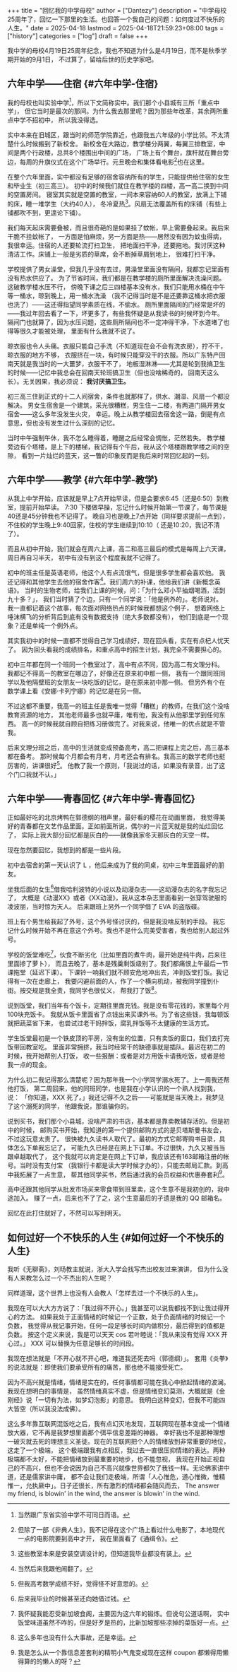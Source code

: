+++
title = "回忆我的中学母校"
author = ["Dantezy"]
description = "中学母校25周年了，回忆一下那里的生活。也回答一个我自己的问题：如何度过不快乐的人生。"
date = 2025-04-18
lastmod = 2025-04-18T21:59:23+08:00
tags = ["history"]
categories = ["log"]
draft = false
+++

我中学的母校4月19日25周年纪念，我也不知道为什么是4月19日，而不是秋季学期开始的9月1日，
不过算了，留给后世的历史学家吧。


## 六年中学——住宿 {#六年中学-住宿}

我的母校也叫实验中学[^fn:1]，所以下文简称实中。我们那个小县城有三所「重点中学」，
但它当时是最次的那间。为什么我去那里呢？因为那些年改革，其余两所重点中学不招初中，
所以我没得选。

实中本来在旧城区，跟当时的师范学院靠近，也跟我五六年级的小学比邻。不太清楚什么时候搬到了新校舍。
新校舍在大路边，教学楼分两翼，每翼三排教室，中间是两个行政楼，总共8个楼围出中间的广场，
广场上有个舞台，旗杆就在舞台旁边，每周的升旗仪式在这个广场举行。元旦晚会和集体看电影[^fn:2]也在这里。

在整个六年里面，实中都没有足够的宿舍容纳所有的学生，只能提供给住宿的女生和毕业生（初三高三）。
初中的时候我们就住在教学楼的四楼，高一高二换到中间的空置房间。
寝室其实就是空置的教室，一间本来容纳60人的教室，放满上下铺的床，睡一堆学生（大约40人），
冬冷夏热[^fn:3]。风扇无法覆盖所有的床铺（有些上铺都吹不到，更遑论下铺）。

我们每天起床需要叠被，而且很奇葩的是如果挂了蚊帐，早上需要叠起来。我后来干脆不挂蚊帐了，
一方面是怕麻烦，另一方面是热——居然没有因为蚊虫得病，我很幸运。住宿的人还要轮流打扫卫生，
把地面扫干净，还要拖地。我讨厌这种清洁工作。床铺上一般是劣质的草席，会不断掉草屑到地上，
很难打扫干净。

学校提供了男女澡堂，但我几乎没有去过，男澡堂里面没有隔间，我都忘记里面有没有热水供应了。
为了节省时间，我们都是在教学楼的厕所里面解决洗澡问题。这破教学楼水压不行，
傍晚下课之后三四楼基本没有水，我们只能用水桶在中午等一桶水，晾到晚上，用一桶水洗澡
（我不记得当时是不是还要靠这桶水把衣服也洗了）——这还得指望同学素质在线，不偷水。
厕所里面隔间的门经常是坏的——我过年回去看了一下，坏更多了，有些我怀疑是从我读书的时候坏到今年。
隔间门也就算了，因为水压问题，这些厕所隔间也不一定冲得干净，下水道堵了也得等很久才能被处理，
里面有什么我就不说了。

晾衣服也令人头痛。衣服只能自己手洗（不知道现在会不会有洗衣房），拧不干，晾衣服的地方不够，
衣服挤在一块，有时候只能穿没干的衣服。所以广东特产回南天就是我当时的一大噩梦，衣服干不了，
地板湿淋淋——尤其是轮到我搞卫生的时候——记忆中我总会在回南天轮班搞卫生（但也没啥稀奇的，
回南天这么长）。无关因果，我必须说： **我讨厌搞卫生。**

初三高三住到正式的十二人间宿舍，条件也就那样了，供水、潮湿、风扇一个都没解决。
男女生宿舍是一个建筑，采光很糟糕，男生住一二楼，有两道门隔开男女宿舍——这么多年没发生火灾，
幸运。晚上从教学楼回去宿舍这一路，倒是有点意思，但也没有发生过什么深刻的记忆。

当时中午强制午休，我不怎么睡得着，睡醒之后经常会惆怅，茫然若失。
教学楼旁边有个塔楼，是上下的楼梯，我记得有个午后，我从这个塔楼跟教学楼之间的空隙，
看到一片灿烂的蓝天，这一瞥的印象反而是我后来时常回忆起的一刻。


## 六年中学——教学 {#六年中学-教学}

从我上中学开始，应该就是早上7点开始早读，但是会要求6:45（还是6:50）到教室，提前开始早读。
7:30 下楼做早操，忘记什么时候开始第一节课了，每节课是40还是45分钟我也不记得了。
晚自习也是晚上7点开始（同样要求提前一点到），不住校的学生晚上9:40回家，住校的学生继续到10:10（
还是10:20，我记不清了）。

而且从初中开始，我们就会在周六上课，高二和高三最后的模式是每周上六天课，周日再自习半天，
初中有没有到这个程度我就不记得了。

初中的班主任是英语老师，他这个人有点流氓气，但是很多学生都会喜欢他。
我还记得和其他学生去他的宿舍作客[^fn:4]。我们周六的补课，他给我们讲《新概念英语》。
当时的生物老师，给我们上课的时候，问：「为什么邓小平抽烟喝酒，活到九十多？」，
我们当时猜了个边，只有一个同学说：「他是例外的」。老师说对。
我一直都记着这个故事，每次面对网络热点的时候我都想这个例子，
想着网络上唾沫横飞的分析背后到底有没有数据支持（绝大多数都没有），
他们到底是一个现象？还是单纯一个例外点。

其实我初中的时候一直都不觉得自己学习成绩好，现在回头看，实在有点杞人忧天了。
因为回头看我的成绩排名，和重点高中的招生计划，我完全不需要担心的。

初中三年都在同一个班同一个教室过了，高中有点不同，因为高二有文理分科。
我都记不得高一的教室在哪边了，好像还在原来初中那一侧，
我有一个跟同班同学以及他隔壁班的女朋友一块吃饭的记忆，是在原来初中那一侧。
但另外有个在数学课上看《安娜·卡列宁娜》的记忆是在另一侧。

不过这都不重要，我高一的班主任是我唯一觉得「糟糕」的教师，在我们这个没啥教育资源的地方，
其他老师最多也就平庸，唯有他，我没有从他那里学到任何东西。
高一的时候我就自顾自把练习册做完了。对我来说，他唯一的优点就是不管我。

后来文理分班之后，高中的生活就变成预备高考，高二把课程上完之后，高三基本都在备考。
那时候每个月都会有月考，月考还会有排名。我高三的数学老师也挺厉害的，讲课很好[^fn:5]。
他教了我一个原则，「我说过的话，如果没有录音，出了这个门口我就不认。」


## 六年中学——青春回忆 {#六年中学-青春回忆}

正如最好吃的北京烤鸭在郭德纲的相声里，最好看的樱花在动画里面，
我觉得美好的青春都在文艺作品里面。正如前面所说，偶尔的一片蓝天就是我的灿烂回忆了，
实际上我大部分回忆都是灰白的——就像我家冬天那灰白的天空一样。

现在忽然要回忆，我想到的都是一些片段。

初中去宿舍的第一天认识了 L ，他后来成为了我的同桌，初中三年里面最好的朋友。

坐我后面的女生[^fn:6]借我哈利波特的小说以及动漫杂志——这动漫杂志的名字我忘记了，
大概是《动漫XX》或者《XX动漫》，我从这本杂志里面看到一张穿驾驶服的凌波丽，当时惊为天人。
后来跟班上另外一个同学借了 EVA 的盗版碟。

班上有个男生给我起了外号，这个外号怪讨厌的，但是我没啥反制的手段。
我忘记什么时候开始不再在意这个外号。我也不是什么完美受害者，我也给别人起过外号。

学校的饭堂难吃[^fn:7]，伙食不断劣化（比如里面的煮牛肉，最开始是纯牛肉，后来往里面掺了萝卜），
而且去晚了，基本是残羹剩饭级别了。我们都痛恨上午最后一节课拖堂（延迟下课）。
下课铃一响我们就不顾安危地冲出去，冲到饭堂打饭。我记得有一次在走廊上，
我要闪避前面的人，作了一个横向机动，被我同学撞到仆街。按交规是我全责，我同学也很仗义，
帮我打了饭[^fn:8]。

说到饭堂，我们当年有个饭卡，定期往里面充钱。我是没有零花钱的，家里每个月100块充饭卡。
我就从饭卡里面省了点钱出来买课外书。为了省这些钱，我每顿饭就把蔬菜省下来，
也尝试过老干妈拌饭，腐乳拌饭等不太健康的生活方式。

学生饭堂最初是一个铁皮顶的平房，没有坐的位置，只有卖饭的窗口，我们去打完饭带回教室吃。
里面非常拥挤，我当时经常干的缺德事就是插队。最迟在初二的时候，我开始帮别人打饭，
收一些报酬：或者是对方用饭卡请我吃饭，或者是给我一点的现金。

为什么初二我记得那么清楚呢？因为那年我一个小学同学溺水死了。上一周我还帮他打饭，
第二周回来，他的同班同学，也是我在小学认识的一个熟人找到我，说：
「你知道，XXX 死了。」我还记得不久之后——可能就是当天晚上，我梦见了这个溺死的同学，
他跟我说，那谁骗你的。

说到买书，我们那个小县城，没啥严肃的书店，基本都是靠卖教辅存活的。但是初中的时候，
邮购买书开始，我知道的第一个提供邮购方式的是贝塔斯曼书友会，不过这玩意太贵了。
很快被九久读书人取代了。最初的方式它邮寄购书目录，具体怎么下单我忘记了，
可能九久已经是在网上下订单。不过很快，九久又被当当跟卓越取代了，
这个我就可以肯定是在网上下订单，我应该还有163邮箱注册的帐号。当时没有支付宝
（我银行卡都是读大学时候才办的），只能去邮局汇款。到高中我拓展了一点生意，
帮其他同学买书，然后通过我的会员权益和优惠券套利[^fn:9]。

高中还跟其他同学从批发市场买来零食带到班里卖，这个生意不是我初创的，我中途加入。
赚了一点，后来也不了了之，这个生意最后的孑遗是我的 QQ 邮箱名。

回忆在此打住就好了，不然可以写到明天。


## 如何过好一个不快乐的人生 {#如何过好一个不快乐的人生}

我听《无聊斋》，刘旸教主就说，浙大入学会找写杰出校友过来演讲，
但为什么没有人来教怎么过一个不杰出的人生呢？

同样道理，这个世界上也没有人会教人「怎样去过一个不快乐的人生」。

我现在可以大大方方说了：「我过得不开心。」我甚至可以说我都找不到让我过得开心的方法。
如果我处于正面情绪的时候记一个正数，处于负面情绪的时候记一个负数，
我觉得从我记事开始，任何一段足够长时间内做积分，最后得到的值都是负数。
按这个定义来说，我是可以天天 cos 若叶睦说：「我从来没有觉得 XXX 开心过。」
XXX 可以替换为任意足够长的时间段。

我现在想法就是「不开心就不开心吧，难道我还死去吗（郭德纲）」。
套用《炎拳》的说法就是：即使我们要承受所有的痛苦，那也绝不能接受死亡。

因为不高兴就是情绪，情绪是实在的，任何事情都可能在我心中掀起情绪的波澜。我现在想明白的事情是，
虽然情绪真实不虚，但是情绪变幻莫测，大概就是《金刚经》说「一切有为法，如梦幻泡影」的意思。
我明白这种变幻，但我不可能四大皆空（所以我没法成佛）。

这么多年靠互联网混饭吃之后，我有点幻灭地发现，互联网现在基本变成一个情绪放大器，它不再是我梦想里面那个弭平信息差距的神器。
幸好我也不是那种理想一破灭就去死的理想主义圣徒。现在的互联网把个人的情绪放到非常重要的地位，这走了一个极端，
这个极端跟我有点相反，我过去一直很压抑情绪的表达。两种极端都不太好，不能把情绪放到最重要的地步，也不能忽视，
我现在开始正视自己的不高兴，但也不会说因为自己不高兴就像世界都欠了我钱一样。无论佛家讲中道，还是儒家讲中庸，
都不会让我们走极端，所谓「人心惟危，道心惟微，惟精惟一，允执厥中」。日子还很长，所有激烈的情绪都会随风而去，
The answer my friend, is blowin' in the wind, the answer is blowin' in the wind.

[^fn:1]: 当然跟广东省实验中学不可同日而语。
[^fn:2]: 但除了一部《非典人生》，我不记得在这个广场上看过什么电影了，本地现代一点的电影院要到高中才开，
    我在里面看了《通缉令》。
[^fn:3]: 这些教室本来是安装空调设计的，但知道我毕业都没有装上。
[^fn:4]: 当然后来我跟他闹翻了。
[^fn:5]: 但我高考数学成绩不好，觉得怪不好意思的。
[^fn:6]: 后来我毕业的时候甚至还向她借过钱。
[^fn:7]: 我怀疑我能忍受新加坡食阁，主要因为这六年的锻炼。但说句公道话啊，
    实中饭堂味道虽然不咋的，但是好歹是热的，比新加坡那些凉掉的菜饭好一点。
[^fn:8]: 这么多年也没有什么大事故，还是幸运。
[^fn:9]: 我是怎么从一个靠信息差套利的精明小气鬼变成现在这样 coupon 都懒得用懒得算的的懒人的呀？